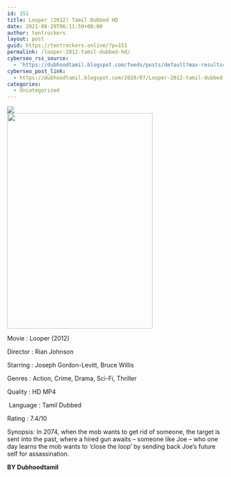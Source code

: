 ```yaml
---
id: 151
title: Looper (2012) Tamil Dubbed HD
date: 2021-08-29T06:11:59+00:00
author: tentrockers
layout: post
guid: https://tentrockers.online/?p=151
permalink: /looper-2012-tamil-dubbed-hd/
cyberseo_rss_source:
  - 'https://dubhoodtamil.blogspot.com/feeds/posts/default?max-results=150&start-index=151'
cyberseo_post_link:
  - https://dubhoodtamil.blogspot.com/2020/07/Looper-2012-tamil-dubbed.html
categories:
  - Uncategorized
---
```

<div class="media_block">
  <img src="https://1.bp.blogspot.com/-U-VNMmMrK2I/XyLIB262FTI/AAAAAAAAB2o/2kU741JSOpsaShfbsd3YKrae4Vs7DBAYACNcBGAsYHQ/s72-w338-h500-c/unnamed%2B%25282%2529.jpg" class="media_thumbnail" />
</div>

<div class="separator">
  <a href="https://1.bp.blogspot.com/-U-VNMmMrK2I/XyLIB262FTI/AAAAAAAAB2o/2kU741JSOpsaShfbsd3YKrae4Vs7DBAYACNcBGAsYHQ/s512/unnamed%2B%25282%2529.jpg"><img loading="lazy" border="0" data-original-height="512" data-original-width="345" height="500" src="https://1.bp.blogspot.com/-U-VNMmMrK2I/XyLIB262FTI/AAAAAAAAB2o/2kU741JSOpsaShfbsd3YKrae4Vs7DBAYACNcBGAsYHQ/w338-h500/unnamed%2B%25282%2529.jpg" width="338" /></a>
</div>

Movie	<span></span>:	<span></span>Looper (2012)

Director	<span></span>:	<span></span>Rian Johnson

Starring	<span></span>:	<span></span>Joseph Gordon-Levitt, Bruce Willis

Genres	<span></span>:	<span></span>Action, Crime, Drama, Sci-Fi, Thriller

Quality	<span></span>:	<span></span>HD MP4

&nbsp;Language	<span></span>:	<span></span>Tamil Dubbed

Rating	<span></span>:	<span></span>7.4/10

Synopsis: In 2074, when the mob wants to get rid of someone, the target is sent into the past, where a hired gun awaits &#8211; someone like Joe &#8211; who one day learns the mob wants to &#8216;close the loop&#8217; by sending back Joe&#8217;s future self for assassination.

<span><b>BY Dubhoodtamil</b></span>